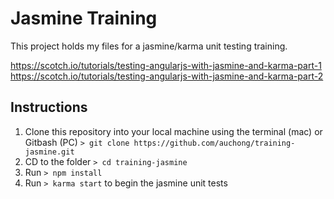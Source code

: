 # Jasmine Training

This project holds my files for a jasmine/karma unit testing training.

https://scotch.io/tutorials/testing-angularjs-with-jasmine-and-karma-part-1
https://scotch.io/tutorials/testing-angularjs-with-jasmine-and-karma-part-2

## Instructions
1. Clone this repository into your local machine using the terminal (mac) or Gitbash (PC) `> git clone https://github.com/auchong/training-jasmine.git`
2. CD to the folder `> cd training-jasmine`
3. Run `> npm install`
4. Run `> karma start` to begin the jasmine unit tests
